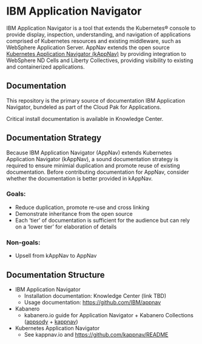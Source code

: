 # IBM Application Navigator

IBM Application Navigator is a tool that extends the Kubernetes® console to provide display, inspection, understanding, and
navigation of applications comprised of Kubernetes resources and existing middleware, such as WebSphere Application Server.
AppNav extends the open source [Kubernetes Application Navigator (kAppNav)](http://kappnav.io) by providing integration to
WebSphere ND Cells and Liberty Collectives, providing visibility to existing and containerized applications.

## Documentation

This repository is the primary source of documentation IBM Application Navigator, bundeled as part of the Cloud Pak for Applications.

Critical install documentation is available in Knowledge Center.

## Documentation Strategy

Because IBM Application Navigator (AppNav) extends Kubernetes Application Navigator (kAppNav),
a sound documentation strategy is required to ensure minimial duplication and promote reuse of existing documentation.
Before contributing documentation for AppNav, consider whether the documentation is better provided in kAppNav.

### Goals:
- Reduce duplication, promote re-use and cross linking
- Demonstrate inheritance from the open source
- Each ‘tier’ of documentation is sufficient for the audience but can rely on a ‘lower tier’ for elaboration of details

### Non-goals:
- Upsell from kAppNav to AppNav

## Documentation Structure
- IBM Application Navigator
  - Installation documentation: Knowledge Center (link TBD)
  - Usage documentation: https://github.com/IBM/appnav
- Kabanero
  - kabanero.io guide for Application Navigator + Kabanero Collections ([appsody](http://appsody.dev) + [kappnav](http://kappnav.io))
- Kubernetes Application Navigator
  - See kappnav.io and https://github.com/kappnav/README

